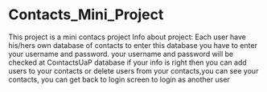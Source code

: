 # Contacts_Mini_Project
This project is a mini contacs project 
Info about project:
Each user have his/hers own database of contacts to enter this database you have to enter your username and password. your username and password will be checked at CoıntactsUaP database if your info is right then you can add users to your contacts or delete users from your contacts,you can see your contacts, you can get back to login screen to login as another user
